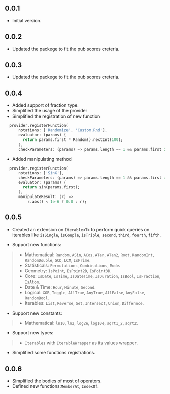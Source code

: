 ## 0.0.1
- Initial version.

## 0.0.2
- Updated the packege to fit the pub scores creteria.

## 0.0.3
- Updated the packege to fit the pub scores creteria.

## 0.0.4
- Added support of fraction type.
- Simplified the usage of the provider
- Simplified the registration of new function
```dart
  provider.registerFunction(
      notations: ['Randomize', 'Custom.Rnd'],
      evaluator: (params) {
        return params.first * Random().nextInt(100);
      },
      checkParameters: (params) => params.length == 1 && params.first is num);
```

- Added manipulating method 
```dart
  provider.registerFunction(
      notations: ['SinX'],
      checkParameters: (params) => params.length == 1 && params.first is num,
      evaluator: (params) {
        return sin(params.first);
      },
      manipulateResult: (r) =>
          r.abs() < 1e-6 ? 0.0 : r);
```

## 0.0.5
- Created an extension on `Iterable<T>` to perform quick queries on iterables like `isSingle`, `isCouple`, `isTriple`, `second`, `third`, `fourth`, `fifth`.

- Support new functions: 
>+ Mathematical: `Random`, `ASin`, `ACos`, `ATan`, `ATan2`, `Root`, `RandomInt`, `RandomDouble`, `GCD`, `LCM`, `IsPrime`.
>+ Statisticals: `Permutations`, `Combinations`, `Mode`.
>+ Geometry: `IsPoint`, `IsPoint2D`, `IsPoint3D`.
>+ Core: `IsDate`, `IsTime`, `IsDateTime`, `IsDuration`, `IsBool`, `IsFraction`, `IsAtom`.
>+ Date & Time: `Hour`, `Minute`, `Second`.
>+ Logical: `XOR`, `Toggle`, `AllTrue`, `AnyTrue`, `AllFalse`, `AnyFalse`, `RandomBool`.
>+ Iterables: `List`, `Reverse`, `Set`, `Intersect`, `Union`, `Differnce`.

- Support new constants: 
>+ Mathematical: `ln10`, `ln2`, `log2e`, `log10e`, `sqrt1_2`, `sqrt2`.

- Support new types: 
>+ `Iterables` with `IterableWrapper` as its values wrapper.

- Simplified some functions registrations.

## 0.0.6
- Simplified the bodies of most of operators.
- Defined new functions:`MemberAt`, `IndexOf`.